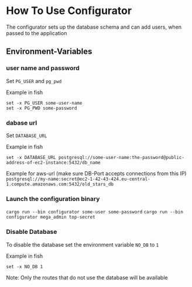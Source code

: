 # How To Use Configurator

The configurator sets up the database schema and can add users, when passed to the application

## Environment-Variables

### user name and password

Set `PG_USER` and `pg_pwd`

Example in fish

```
set -x PG_USER some-user-name
set -x PG_PWD some-password
```

### dabase url

Set `DATABASE_URL`

Example in fish

```
set -x DATABASE_URL postgresql://some-user-name:the-password@public-address-of-ec2-instance:5432/db_name
```

Example for aws-url (make sure DB-Port accepts connections from this IP)
`postgresql://my-name:secret@ec2-1-42-43-424.eu-central-1.compute.amazonaws.com:5432/old_stars_db`

### Launch the configuration binary

`cargo run --bin configurator some-user some-password`
`cargo run --bin configurator mega_admin top-secret`

### Disable Database

To disable the database set the environment variable `NO_DB` to `1`

Example in fish

```
set -x NO_DB 1
```

Note: Only the routes that do not use the database will be available
